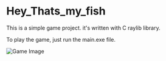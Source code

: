 # Hey_Thats_my_fish
This is a simple game project. it's written with C raylib library.

To play the game, just run the main.exe file.

![Game Image](/repository/images/game.png?raw=true "Game Image title")
